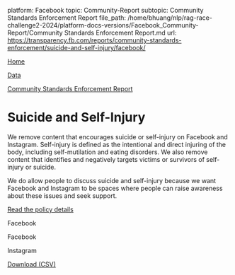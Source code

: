 platform: Facebook
topic: Community-Report
subtopic: Community Standards Enforcement Report
file_path: /home/bhuang/nlp/rag-race-challenge2-2024/platform-docs-versions/Facebook_Community-Report/Community Standards Enforcement Report.md
url: https://transparency.fb.com/reports/community-standards-enforcement/suicide-and-self-injury/facebook/

[Home](https://transparency.fb.com/)

[Data](https://transparency.fb.com/reports/)

[Community Standards Enforcement Report](https://transparency.fb.com/reports/community-standards-enforcement/)

# Suicide and Self-Injury

We remove content that encourages suicide or self-injury on Facebook and Instagram. Self-injury is defined as the intentional and direct injuring of the body, including self-mutilation and eating disorders. We also remove content that identifies and negatively targets victims or survivors of self-injury or suicide.

We do allow people to discuss suicide and self-injury because we want Facebook and Instagram to be spaces where people can raise awareness about these issues and seek support.

[Read the policy details](https://transparency.fb.com/policies/community-standards/suicide-self-injury/)

Facebook

Facebook

Instagram

[Download (CSV)](https://transparency.fb.com/sr/community-standards/)